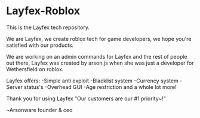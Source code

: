 # Layfex-Roblox #
This is the Layfex tech repository.

We are Layfex, we create roblox tech for game developers, we hope you're satisfied with our products. 

We are working on an admin commands for Layfex and the rest of people out there, Layfex was created by arson.js when she was just a developer for Wethersfield
on roblox.

Layfex offers:
-Simple anti exploit
-Blacklist system
-Currency system
-Server status's
-Overhead GUI
-Age restriction and a whole lot more!

Thank you for using Layfex "Our customers are our #1 priority~!"

~Arsonware founder & ceo
